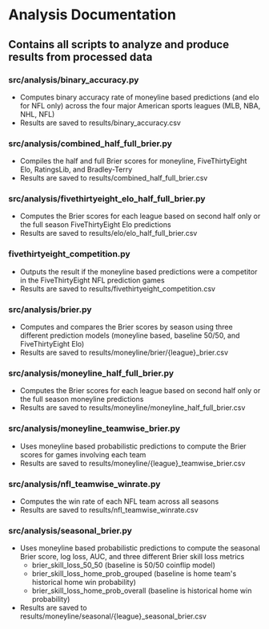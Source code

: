 # Analysis Documentation

## Contains all scripts to analyze and produce results from processed data

### src/analysis/binary_accuracy.py
- Computes binary accuracy rate of moneyline based predictions (and elo for NFL only) across the four major American sports leagues (MLB, NBA, NHL, NFL)
- Results are saved to results/binary_accuracy.csv

### src/analysis/combined_half_full_brier.py
- Compiles the half and full Brier scores for moneyline, FiveThirtyEight Elo, RatingsLib, and Bradley-Terry
- Results are saved to results/combined_half_full_brier.csv

### src/analysis/fivethirtyeight_elo_half_full_brier.py
- Computes the Brier scores for each league based on second half only or the full season FiveThirtyEight Elo predictions
- Results are saved to results/elo/elo_half_full_brier.csv

### fivethirtyeight_competition.py
- Outputs the result if the moneyline based predictions were a competitor in the FiveThirtyEight NFL prediction games
- Results are saved to results/fivethirtyeight_competition.csv

### src/analysis/brier.py
- Computes and compares the Brier scores by season using three different prediction models (moneyline based, baseline 50/50, and FiveThirtyEight Elo)
- Results are saved to results/moneyline/brier/{league}_brier.csv

### src/analysis/moneyline_half_full_brier.py
- Computes the Brier scores for each league based on second half only or the full season moneyline predictions
- Results are saved to results/moneyline/moneyline_half_full_brier.csv

### src/analysis/moneyline_teamwise_brier.py
- Uses moneyline based probabilistic predictions to compute the Brier scores for games involving each team
- Results are saved to results/moneyline/{league}_teamwise_brier.csv

### src/analysis/nfl_teamwise_winrate.py
- Computes the win rate of each NFL team across all seasons 
- Results are saved to results/nfl_teamwise_winrate.csv

### src/analysis/seasonal_brier.py
- Uses moneyline based probabilistic predictions to compute the seasonal Brier score, log loss, AUC, and three different Brier skill loss metrics
    - brier_skill_loss_50_50 (baseline is 50/50 coinflip model)
    - brier_skill_loss_home_prob_grouped (baseline is home team's historical home win probability)
    - brier_skill_loss_home_prob_overall (baseline is historical home win probability)
- Results are saved to results/moneyline/seasonal/{league}_seasonal_brier.csv



